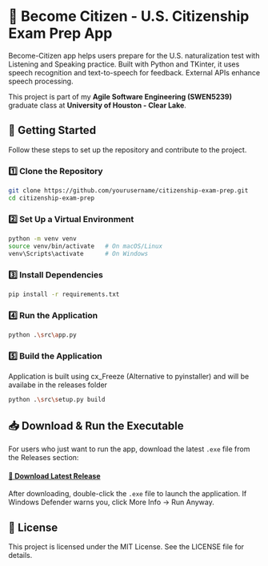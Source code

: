 # 📌 Become Citizen - U.S. Citizenship Exam Prep App

Become-Citizen app helps users prepare for the U.S. naturalization test with Listening and Speaking practice. Built with Python and TKinter, it uses speech recognition and text-to-speech for feedback. External APIs enhance speech processing.  

This project is part of my **Agile Software Engineering (SWEN5239)** graduate class at **University of Houston - Clear Lake**.  

## 🚀 Getting Started

Follow these steps to set up the repository and contribute to the project.

### 1️⃣ Clone the Repository
```bash
git clone https://github.com/yourusername/citizenship-exam-prep.git
cd citizenship-exam-prep
```

### 2️⃣ Set Up a Virtual Environment
```bash
python -m venv venv
source venv/bin/activate   # On macOS/Linux
venv\Scripts\activate      # On Windows
```

### 3️⃣ Install Dependencies
```bash
pip install -r requirements.txt
```

### 4️⃣ Run the Application
```bash
python .\src\app.py
```
### 5️⃣ Build the Application
Application is built using cx_Freeze (Alternative to pyinstaller) and will be availabe in the releases folder
```bash
python .\src\setup.py build 
```

## 📥 Download & Run the Executable
For users who just want to run the app, download the latest `.exe` file from the Releases section:

#### [🔗 Download Latest Release](https://github.com/Ebad8931/become-citizen/releases/latest)

After downloading, double-click the `.exe` file to launch the application. If Windows Defender warns you, click More Info → Run Anyway.

## 📄 License
This project is licensed under the MIT License. See the LICENSE file for details.
